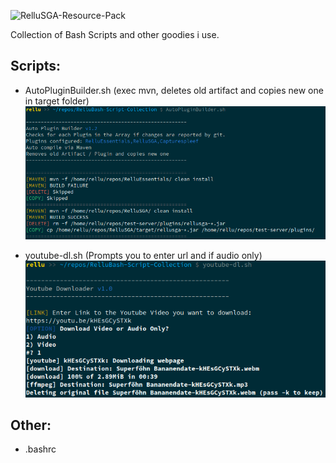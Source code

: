 ![RelluSGA-Resource-Pack](https://img.relluem94.de/logos/rellubash_collection.png)

Collection of Bash Scripts and other goodies i use.

## Scripts:

- AutoPluginBuilder.sh (exec mvn, deletes old artifact and copies new one in target folder)
  ![AutoPluginBuilder.sh](./img/AutoPluginBuilder.sh.png)

- youtube-dl.sh (Prompts you to enter url and if audio only)
  ![youtube-dl.sh](./img/youtube-dl.sh.png)



## Other:

- .bashrc
